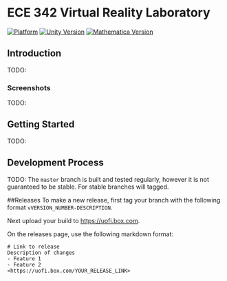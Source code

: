 # ECE 342 Virtual Reality Laboratory

[![Platform](https://img.shields.io/badge/platform-Oculus%20Rift%20S-grey.svg?style=flat-square&logo=oculus&labelColor=1C1E20)](https://www.oculus.com/rift-s/)
[![Unity Version](https://img.shields.io/badge/Unity-2019.1.8f1-grey.svg?style=flat-square&logo=Unity&labelColor=000000)](https://unity3d.com/get-unity/download/archive)
[![Mathematica Version](https://img.shields.io/badge/Mathematica-11.3-DD1100.svg?style=flat-square&logo=Wolfram-Mathematica&logoColor=DD1100&labelColor=000000)](https://unity3d.com/get-unity/download/archive)

## Introduction

TODO:

### Screenshots
TODO:

## Getting Started

TODO:

## Development Process

TODO:
The `master` branch is built and tested regularly, however it is not guaranteed to be stable. For stable branches will tagged.

##Releases
To make a new release, first tag your branch with the following format `vVERSION_NUMBER-DESCRIPTION`.

Next upload your build to <https://uofi.box.com>.

On the releases page, use the following markdown format:

```
# Link to release
Description of changes
- Feature 1
- Feature 2
<https://uofi.box.com/YOUR_RELEASE_LINK>
```